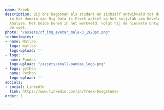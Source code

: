 ```yaml
---
name: Freek
description: Bij ons begonnen als student en zichzelf ontwikkeld tot docent. Als specialist
  in het domein van Big Data is Freek actief op het snijvlak van Development en Business
  Analyse. Met beide benen in het werkveld, volgt hij de nieuwste ontwikkelingen op
  de voet.
photo: "/assets/cf_img_avatar_male-3_1920px.png"
technologies:
- name: Matlab
  logo: matlab
  logo-upload: ''
- logo: ''
  name: Pandas
  logo-upload: "/assets/small-pandas_logo.png"
- logo: python
  name: Python
  logo-upload: ''
socials:
- social: LinkedIn
  link: https://www.linkedin.com/in/freek-hoogstede/
order: 1

---
```

